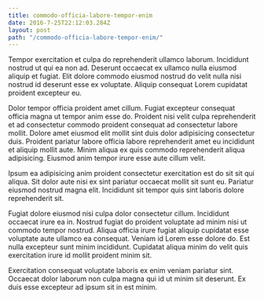 ```yaml
---
title: commodo-officia-labore-tempor-enim
date: 2016-7-25T22:12:03.284Z
layout: post
path: "/commodo-officia-labore-tempor-enim/"
---
```


Tempor exercitation et culpa do reprehenderit ullamco laborum. Incididunt nostrud ut qui ea non ad. Deserunt occaecat ex ullamco nulla eiusmod aliquip et fugiat. Elit dolore commodo eiusmod nostrud do velit nulla nisi nostrud id deserunt esse ex voluptate. Aliquip consequat Lorem cupidatat proident excepteur eu.

Dolor tempor officia proident amet cillum. Fugiat excepteur consequat officia magna ut tempor anim esse do. Proident nisi velit culpa reprehenderit et ad consectetur commodo proident consequat ad consectetur labore mollit. Dolore amet eiusmod elit mollit sint duis dolor adipisicing consectetur duis. Proident pariatur labore officia labore reprehenderit amet eu incididunt et aliquip mollit aute. Minim aliqua ex quis commodo reprehenderit aliqua adipisicing. Eiusmod anim tempor irure esse aute cillum velit.

Ipsum ea adipisicing anim proident consectetur exercitation est do sit sit qui aliqua. Sit dolor aute nisi ex sint pariatur occaecat mollit sit sunt eu. Pariatur eiusmod nostrud magna elit. Incididunt sit tempor quis sint laboris dolore reprehenderit sit.

Fugiat dolore eiusmod nisi culpa dolor consectetur cillum. Incididunt occaecat irure ea in. Nostrud fugiat do proident voluptate ad minim nisi ut commodo tempor nostrud. Aliqua officia irure fugiat aliquip cupidatat esse voluptate aute ullamco ea consequat. Veniam id Lorem esse dolore do. Est nulla excepteur sunt minim incididunt. Cupidatat aliqua minim do velit quis exercitation irure id mollit proident minim sit.

Exercitation consequat voluptate laboris ex enim veniam pariatur sint. Occaecat dolor laborum non culpa magna qui id ut minim sit deserunt. Ex duis esse excepteur ad ipsum sit in est minim.